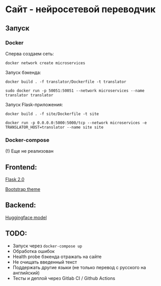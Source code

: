 # Сайт - нейросетевой переводчик

## Запуск
### Docker
Сперва создаем сеть:
```
docker network create microservices
```

Запуск бэкенда:
```
docker build . -f translator/Dockerfile -t translator

sudo docker run -p 50051:50051 --network microservices --name translator translator
```

Запуск Flask-приложения:
```
docker build . -f site/Dockerfile -t site 

docker run -p 0.0.0.0:5000:5000/tcp --network microservices -e TRANSLATOR_HOST=translator --name site site
```

### Docker-compose
(!) Еще не реализован


## Frontend:
[Flask 2.0](https://flask.palletsprojects.com/en/2.0.x/quickstart/)

[Bootstrap theme](https://bootswatch.com/cyborg/)


## Backend:
[Huggingface model](https://huggingface.co/Helsinki-NLP/opus-mt-ru-en)


## TODO:
* Запуск через `docker-compose up`
* Обработка ошибок
* Health probe бэкенда отражать на сайте
* Не очищать введенный текст 
* Поддержать другие языки (не только перевод с русского на английский)
* Тесты и деплой через Gitlab CI / Github Actions


